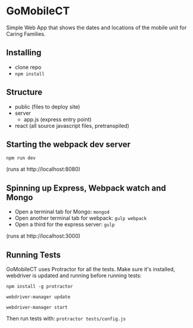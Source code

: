 # GoMobileCT
Simple Web App that shows the dates and locations of the mobile unit for Caring Families.

## Installing

* clone repo
* `npm install`

## Structure

- public (files to deploy site)
- server
  - app.js (express entry point)
- react (all source javascript files, pretranspiled)

## Starting the webpack dev server

`npm run dev`

(runs at http://localhost:8080)

## Spinning up Express, Webpack watch and Mongo

- Open a terminal tab for Mongo: `mongod`
- Open another terminal tab for webpack: `gulp webpack`
- Open a third for the express server: `gulp`

(runs at http://localhost:3000)

## Running Tests

GoMobileCT uses Protractor for all the tests. Make sure it's installed, webdriver is updated and running before running tests:

`npm install -g protractor`

`webdriver-manager update`

`webdriver-manager start`

Then run tests with: `protractor tests/config.js`
